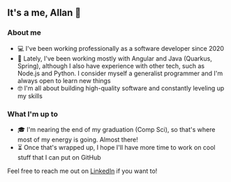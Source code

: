 ## It's a me, Allan 👋

### About me 
- 💻 I've been working professionally as a software developer since 2020
- 🚀 Lately, I've been working mostly with Angular and Java (Quarkus, Spring), although I also have experience with other tech, such as Node.js and Python. I consider myself a generalist programmer and I'm always open to learn new things
- 🤓 I'm all about building high-quality software and constantly leveling up my skills

### What I'm up to

- 🎓 I'm nearing the end of my graduation (Comp Sci), so that's where most of my energy is going. Almost there!
- ⏳ Once that's wrapped up, I hope I'll have more time to work on cool stuff that I can put on GitHub

Feel free to reach me out on [LinkedIn](https://www.linkedin.com/in/allanjuan/) if you want to! 
